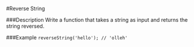 #Reverse String

###Description
Write a function that takes a string as input and returns the string reversed.

###Example
`reverseString('hello'); // 'olleh'`
